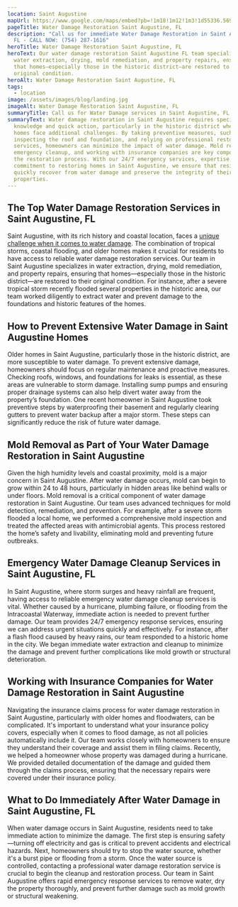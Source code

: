 ```yaml
---
location: Saint Augustine
mapUrl: https://www.google.com/maps/embed?pb=!1m18!1m12!1m3!1d55336.569419634914!2d-81.34669698488601!3d29.90647952131302!2m3!1f0!2f0!3f0!3m2!1i1024!2i768!4f13.1!3m3!1m2!1s0x88e6825775df7f4f%3A0xc2a183178b276027!2sSt.%20Augustine%2C%20FL%2C%20USA!5e0!3m2!1sen!2sca!4v1734276579641!5m2!1sen!2sca
pageTitle: Water Damage Restoration Saint Augustine, FL
description: "Call us for immediate Water Damage Restoration in Saint Augustine,
  FL - CALL NOW: (754) 287-1616"
heroTitle: Water Damage Restoration Saint Augustine, FL
heroText: Our water damage restoration Saint Augustine FL team specializes in
  water extraction, drying, mold remediation, and property repairs, ensuring
  that homes—especially those in the historic district—are restored to their
  original condition.
heroAlt: Water Damage Restoration Saint Augustine, FL
tags:
  - location
image: /assets/images/blog/landing.jpg
imageAlt: Water Damage Restoration Saint Augustine, FL
summaryTitle: Call us for Water Damage services in Saint Augustine, FL
summaryText: Water damage restoration in Saint Augustine requires specialized
  knowledge and quick action, particularly in the historic district where older
  homes face additional challenges. By taking preventive measures, such as
  inspecting the roof and foundation, and relying on professional restoration
  services, homeowners can minimize the impact of water damage. Mold removal,
  emergency cleanup, and working with insurance companies are key components of
  the restoration process. With our 24/7 emergency services, expertise, and
  commitment to restoring homes in Saint Augustine, we ensure that residents can
  quickly recover from water damage and preserve the integrity of their
  properties.
---
```

## The Top Water Damage Restoration Services in Saint Augustine, FL

Saint Augustine, with its rich history and coastal location, faces a [unique challenge when it comes to water damage](/blog/the-complete-florida-hurricane-water-damage-guide:-region-specific-prevention-response-and-restoration/). The combination of tropical storms, coastal flooding, and older homes makes it crucial for residents to have access to reliable water damage restoration services. Our team in Saint Augustine specializes in water extraction, drying, mold remediation, and property repairs, ensuring that homes—especially those in the historic district—are restored to their original condition. For instance, after a severe tropical storm recently flooded several properties in the historic area, our team worked diligently to extract water and prevent damage to the foundations and historic features of the homes.

## How to Prevent Extensive Water Damage in Saint Augustine Homes

Older homes in Saint Augustine, particularly those in the historic district, are more susceptible to water damage. To prevent extensive damage, homeowners should focus on regular maintenance and proactive measures. Checking roofs, windows, and foundations for leaks is essential, as these areas are vulnerable to storm damage. Installing sump pumps and ensuring proper drainage systems can also help divert water away from the property’s foundation. One recent homeowner in Saint Augustine took preventive steps by waterproofing their basement and regularly clearing gutters to prevent water backup after a major storm. These steps can significantly reduce the risk of future water damage.

## Mold Removal as Part of Your Water Damage Restoration in Saint Augustine

Given the high humidity levels and coastal proximity, mold is a major concern in Saint Augustine. After water damage occurs, mold can begin to grow within 24 to 48 hours, particularly in hidden areas like behind walls or under floors. Mold removal is a critical component of water damage restoration in Saint Augustine. Our team uses advanced techniques for mold detection, remediation, and prevention. For example, after a severe storm flooded a local home, we performed a comprehensive mold inspection and treated the affected areas with antimicrobial agents. This process restored the home’s safety and livability, eliminating mold and preventing future outbreaks.

## Emergency Water Damage Cleanup Services in Saint Augustine, FL

In Saint Augustine, where storm surges and heavy rainfall are frequent, having access to reliable emergency water damage cleanup services is vital. Whether caused by a hurricane, plumbing failure, or flooding from the Intracoastal Waterway, immediate action is needed to prevent further damage. Our team provides 24/7 emergency response services, ensuring we can address urgent situations quickly and effectively. For instance, after a flash flood caused by heavy rains, our team responded to a historic home in the city. We began immediate water extraction and cleanup to minimize the damage and prevent further complications like mold growth or structural deterioration.

## Working with Insurance Companies for Water Damage Restoration in Saint Augustine

Navigating the insurance claims process for water damage restoration in Saint Augustine, particularly with older homes and floodwaters, can be complicated. It's important to understand what your insurance policy covers, especially when it comes to flood damage, as not all policies automatically include it. Our team works closely with homeowners to ensure they understand their coverage and assist them in filing claims. Recently, we helped a homeowner whose property was damaged during a hurricane. We provided detailed documentation of the damage and guided them through the claims process, ensuring that the necessary repairs were covered under their insurance policy.

## What to Do Immediately After Water Damage in Saint Augustine, FL

When water damage occurs in Saint Augustine, residents need to take immediate action to minimize the damage. The first step is ensuring safety—turning off electricity and gas is critical to prevent accidents and electrical hazards. Next, homeowners should try to stop the water source, whether it's a burst pipe or flooding from a storm. Once the water source is controlled, contacting a professional water damage restoration service is crucial to begin the cleanup and restoration process. Our team in Saint Augustine offers rapid emergency response services to remove water, dry the property thoroughly, and prevent further damage such as mold growth or structural weakening.
